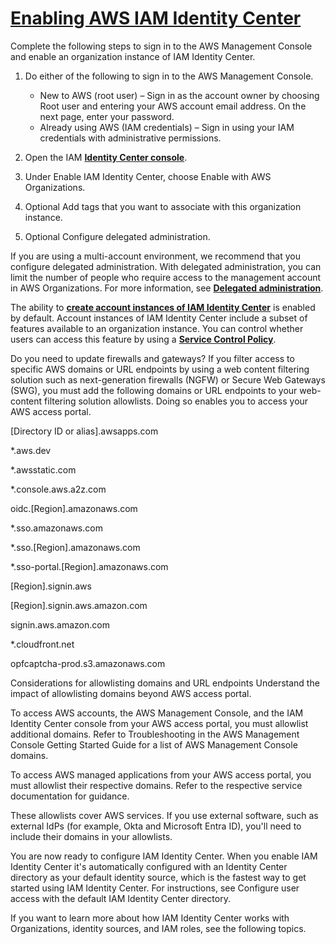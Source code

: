 # **[Enabling AWS IAM Identity Center](https://docs.aws.amazon.com/singlesignon/latest/userguide/get-set-up-for-idc.html)**

Complete the following steps to sign in to the AWS Management Console and enable an organization instance of IAM Identity Center.

1. Do either of the following to sign in to the AWS Management Console.
    - New to AWS (root user) – Sign in as the account owner by choosing Root user and entering your AWS account email address. On the next page, enter your password.
    - Already using AWS (IAM credentials) – Sign in using your IAM credentials with administrative permissions.

2. Open the IAM **[Identity Center console](https://console.aws.amazon.com/singlesignon)**.
3. Under Enable IAM Identity Center, choose Enable with AWS Organizations.
4. Optional Add tags that you want to associate with this organization instance.
5. Optional Configure delegated administration.

If you are using a multi-account environment, we recommend that you configure delegated administration. With delegated administration, you can limit the number of people who require access to the management account in AWS Organizations. For more information, see **[Delegated administration](https://docs.aws.amazon.com/singlesignon/latest/userguide/delegated-admin.html)**.

The ability to **[create account instances of IAM Identity Center](https://docs.aws.amazon.com/singlesignon/latest/userguide/account-instances-identity-center.html)** is enabled by default. Account instances of IAM Identity Center include a subset of features available to an organization instance. You can control whether users can access this feature by using a **[Service Control Policy](https://docs.aws.amazon.com/singlesignon/latest/userguide/control-account-instance.html)**.

Do you need to update firewalls and gateways?
If you filter access to specific AWS domains or URL endpoints by using a web content filtering solution such as next-generation firewalls (NGFW) or Secure Web Gateways (SWG), you must add the following domains or URL endpoints to your web-content filtering solution allowlists. Doing so enables you to access your AWS access portal.

[Directory ID or alias].awsapps.com

*.aws.dev

*.awsstatic.com

*.console.aws.a2z.com

oidc.[Region].amazonaws.com

*.sso.amazonaws.com

*.sso.[Region].amazonaws.com

*.sso-portal.[Region].amazonaws.com

[Region].signin.aws

[Region].signin.aws.amazon.com

signin.aws.amazon.com

*.cloudfront.net

opfcaptcha-prod.s3.amazonaws.com

Considerations for allowlisting domains and URL endpoints
Understand the impact of allowlisting domains beyond AWS access portal.

To access AWS accounts, the AWS Management Console, and the IAM Identity Center console from your AWS access portal, you must allowlist additional domains. Refer to Troubleshooting in the AWS Management Console Getting Started Guide for a list of AWS Management Console domains.

To access AWS managed applications from your AWS access portal, you must allowlist their respective domains. Refer to the respective service documentation for guidance.

These allowlists cover AWS services. If you use external software, such as external IdPs (for example, Okta and Microsoft Entra ID), you'll need to include their domains in your allowlists.

You are now ready to configure IAM Identity Center. When you enable IAM Identity Center it's automatically configured with an Identity Center directory as your default identity source, which is the fastest way to get started using IAM Identity Center. For instructions, see Configure user access with the default IAM Identity Center directory.

If you want to learn more about how IAM Identity Center works with Organizations, identity sources, and IAM roles, see the following topics.
